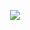 <p align="center"> <img src="https://github-readme-stats.vercel.app/api?username=mac999&show_icons=true&theme=dark&hide_title=true&hide_rank=true&show_icons=true/><img src="https://github-readme-stats.vercel.app/api/top-langs/?username=mac999&layout=compact&theme=dark"/>
